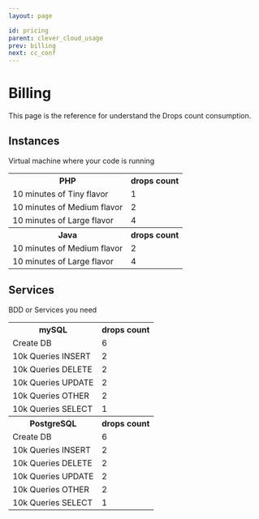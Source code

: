 ```yaml
---
layout: page

id: pricing
parent: clever_cloud_usage
prev: billing
next: cc_conf
---
```

# Billing

This page is the reference for understand the Drops count consumption. 


## Instances

Virtual machine where your code is running

<table class="table table-striped">
	<tr><th>PHP</th><th>drops count</th></tr>
	<tr><td>10 minutes of Tiny flavor</td><td>1</td></tr>
	<tr><td>10 minutes of Medium flavor</td><td>2</td></tr>
	<tr><td>10 minutes of Large flavor</td><td>4</td></tr>
	<tr><th>Java</th><th>drops count</th></tr>
	<tr><td>10 minutes of Medium flavor</td><td>2</td></tr>
	<tr><td>10 minutes of Large flavor</td><td>4</td></tr>
</table>

## Services

BDD or Services you need

<table class="table table-striped">
	<tr><th>mySQL</th><th>drops count</th></tr>
	<tr><td>Create DB</td><td>6</td></tr>
	<tr><td>10k Queries INSERT</td><td>2</td></tr>
	<tr><td>10k Queries DELETE</td><td>2</td></tr>
	<tr><td>10k Queries UPDATE</td><td>2</td></tr>
	<tr><td>10k Queries OTHER</td><td>2</td></tr>
	<tr><td>10k Queries SELECT</td><td>1</td></tr>
	<tr><th>PostgreSQL</th><th>drops count</th></tr>
	<tr><td>Create DB</td><td>6</td></tr>
	<tr><td>10k Queries INSERT</td><td>2</td></tr>
	<tr><td>10k Queries DELETE</td><td>2</td></tr>
	<tr><td>10k Queries UPDATE</td><td>2</td></tr>
	<tr><td>10k Queries OTHER</td><td>2</td></tr>
	<tr><td>10k Queries SELECT</td><td>1</td></tr>
</table>

